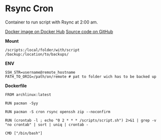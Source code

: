# Rsync Cron

Container to run script with Rsync at 2:00 am.

[Docker image on Docker Hub](https://registry.hub.docker.com/r/komelt/rsync-cron)
[Source code on GitHub](https://github.com/KomelT/rsync-cron)

**Mount**

```
/scripts:/local/folder/with/script
/backup:/location/to/backups/
```

**ENV**

```
SSH_STR=username@remote_hostname
PATH_TO_ORIG=/path/on/remote # pat to folder wich has to be backed up
```

**Dockerfile**

```
FROM archlinux:latest

RUN pacman -Syy

RUN pacman -S cron rsync openssh zip --noconfirm

RUN (crontab -l ; echo "0 2 * * * /scripts/script.sh") 2>&1 | grep -v "no crontab" | sort | uniq | crontab -

CMD ["/bin/bash"]
```
